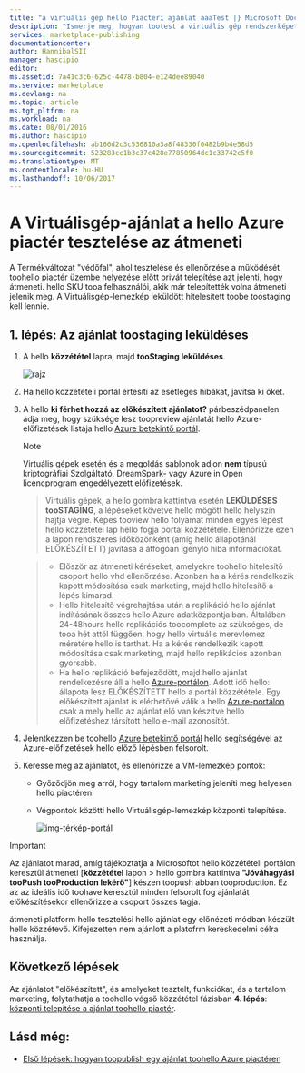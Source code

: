 ```yaml
---
title: "a virtuális gép hello Piactéri ajánlat aaaTest |} Microsoft Docs"
description: "Ismerje meg, hogyan tootest a virtuális gép rendszerképet az Azure piactér hello."
services: marketplace-publishing
documentationcenter: 
author: HannibalSII
manager: hascipio
editor: 
ms.assetid: 7a41c3c6-625c-4478-b804-e124dee89040
ms.service: marketplace
ms.devlang: na
ms.topic: article
ms.tgt_pltfrm: na
ms.workload: na
ms.date: 08/01/2016
ms.author: hascipio
ms.openlocfilehash: ab166d2c3c536810a3a8f48330f0482b9b4e58d5
ms.sourcegitcommit: 523283cc1b3c37c428e77850964dc1c33742c5f0
ms.translationtype: MT
ms.contentlocale: hu-HU
ms.lasthandoff: 10/06/2017
---
```

# <a name="test-your-vm-offer-for-hello-azure-marketplace-in-staging"></a>A Virtuálisgép-ajánlat a hello Azure piactér tesztelése az átmeneti
A Termékváltozat "védőfal", ahol tesztelése és ellenőrzése a működését toohello piactér üzembe helyezése előtt privát telepítése azt jelenti, hogy átmeneti. hello SKU tooa felhasználói, akik már telepítették volna átmeneti jelenik meg. A Virtuálisgép-lemezkép leküldött hitelesített toobe toostaging kell lennie.

## <a name="step-1-push-your-offer-toostaging"></a>1. lépés: Az ajánlat toostaging leküldéses
1. A hello **közzététel** lapra, majd **tooStaging leküldéses**.
   
    ![rajz](media/marketplace-publishing-vm-image-test-in-staging/vm-image-push-to-staging.png)
2. Ha hello közzétételi portál értesíti az esetleges hibákat, javítsa ki őket.
3. A hello **ki férhet hozzá az előkészített ajánlatot?** párbeszédpanelen adja meg, hogy szüksége lesz toopreview ajánlatát hello Azure-előfizetések listája hello [Azure betekintő portál](https://portal.azure.com).
   
   > [!NOTE]
   > Virtuális gépek esetén és a megoldás sablonok adjon **nem** típusú kriptográfiai Szolgáltató, DreamSpark- vagy Azure in Open licencprogram engedélyezett előfizetések.
   > 
   > 

    > Virtuális gépek, a hello gombra kattintva esetén **LEKÜLDÉSES tooSTAGING**, a lépéseket követve hello mögött hello helyszín hajtja végre. Képes tooview hello folyamat minden egyes lépést hello közzététel lap hello fogja portal közzététele. Ellenőrizze ezen a lapon rendszeres időközönként (amíg hello állapotánál ELŐKÉSZÍTETT) javítása a átfogóan igénylő hiba információkat.

    > - Először az átmeneti kéréseket, amelyekre toohello hitelesítő csoport hello vhd ellenőrzése. Azonban ha a kérés rendelkezik kapott módosítása csak marketing, majd hello hitelesítő a lépés kimarad.
    > - Hello hitelesítő végrehajtása után a replikáció hello ajánlat indításának összes hello Azure adatközpontjaiban. Általában 24-48hours hello replikációs toocomplete az szükséges, de tooa hét attól függően, hogy hello virtuális merevlemez méretére hello is tarthat. Ha a kérés rendelkezik kapott módosítása csak marketing, majd hello replikációs azonban gyorsabb.
    > - Ha hello replikáció befejeződött, majd hello ajánlat rendelkezésre áll a hello [Azure-portálon](http:/portal.azure.com). Adott idő hello: állapota lesz ELŐKÉSZÍTETT hello a portál közzététele. Egy előkészített ajánlat is elérhetővé válik a hello [Azure-portálon](http:/portal.azure.com) csak a mely hello az ajánlat elő van készítve hello előfizetéshez társított hello e-mail azonosítót.

1. Jelentkezzen be toohello [Azure betekintő portál](https://portal.azure.com) hello segítségével az Azure-előfizetések hello előző lépésben felsorolt.
2. Keresse meg az ajánlatot, és ellenőrizze a VM-lemezkép pontok:
   
   * Győződjön meg arról, hogy tartalom marketing jeleníti meg helyesen hello piactéren.
   * Végpontok közötti hello Virtuálisgép-lemezkép központi telepítése.
     
      ![img-térkép-portál](media/marketplace-publishing-push-to-staging/pubportal-mapping-azure-portal.jpg)

> [!IMPORTANT]
> Az ajánlatot marad, amíg tájékoztatja a Microsoftot hello közzétételi portálon keresztül átmeneti [**közzététel** lapon > hello gombra kattintva **"Jóváhagyási tooPush tooProduction lekérő"**] készen toopush abban tooproduction. Ez az az ideális idő toohave keresztül minden felsorolt fog ajánlatát előkészítésekor ellenőrizze a csoport összes tagja.
> 
> átmeneti platform hello tesztelési hello ajánlat egy előnézeti módban készült hello közzétevő. Kifejezetten nem ajánlott a platofrm kereskedelmi célra használja.
> 
> 

## <a name="next-steps"></a>Következő lépések
Az ajánlatot "előkészített", és amelyeket tesztelt, funkciókat, és a tartalom marketing, folytathatja a toohello végső közzététel fázisban **4. lépés**: [központi telepítése a ajánlat toohello piactér](marketplace-publishing-push-to-production.md).

## <a name="see-also"></a>Lásd még:
* [Első lépések: hogyan toopublish egy ajánlat toohello Azure piactéren](marketplace-publishing-getting-started.md)

